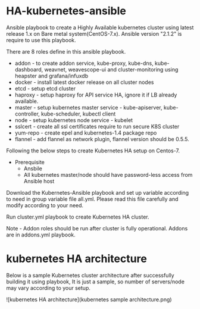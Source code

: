 # HA-kubernetes-ansible
Ansible playbook to create a Highly Available kubernetes cluster using latest release 1.x on Bare metal system(CentOS-7.x).
Ansible version "2.1.2" is require to use this playbook.

There are 8 roles define in this ansible playbook.
- addon - to create addon service, kube-proxy, kube-dns, kube-dashboard, weavnet, weavescope-ui and cluster-monitoring using heapster and grafana/infuxdb
- docker - install latest docker release on all cluster nodes
- etcd - setup etcd cluster
- haproxy - setup haproxy for API service HA, ignore it if LB already available.
- master - setup kubernetes master service - kube-apiserver, kube-controller, kube-scheduler, kubectl client
- node - setup kubernetes node service - kubelet
- sslcert - create all ssl certificates require to run secure K8S cluster
- yum-repo - create epel and kubernetes-1.4 package repo
- flannel - add flannel as network plugin, flannel version should be 0.5.5.

Following the below steps to create Kubernetes HA setup on Centos-7.
- Prerequisite
  - Ansbile
  - All kubernetes master/node should have password-less access from Ansible host

Download the Kubernetes-Ansible playbook and set up variable according to need in group variable file
all.yml. Please read this file carefully and modify according to your need. 

Run cluster.yml playbook to create Kubernetes HA cluster.

Note - Addon roles should be run after cluster is fully operational. Addons are in addons.yml playbook.




# kubernetes HA architecture
Below is a sample Kubernetes cluster architecture after successfully building it using playbook, It is just a sample, so number of servers/node may vary according to your setup.

![kubernetes HA architecture](kubernetes sample architecture.png)


